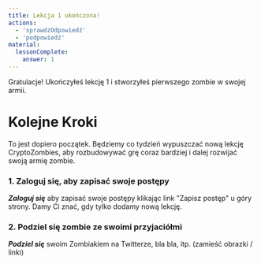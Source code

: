 ```yaml
---
title: Lekcja 1 ukończona!
actions:
  - 'sprawdźOdpowiedź'
  - 'podpowiedź'
material:
  lessonComplete:
    answer: 1
---
```

Gratulacje! Ukończyłeś lekcję 1 i stworzyłeś pierwszego zombie w swojej armii.

# Kolejne Kroki

To jest dopiero początek. Będziemy co tydzień wypuszczać nową lekcję CryptoZombies, aby rozbudowywać grę coraz bardziej i dalej rozwijać swoją armię zombie.

### 1. Zaloguj się, aby zapisać swoje postępy

***Zaloguj się*** aby zapisać swoje postępy klikając link "Zapisz postęp" u góry strony. Damy Ci znać, gdy tylko dodamy nową lekcję.

### 2. Podziel się zombie ze swoimi przyjaciółmi

***Podziel się*** swoim Zombiakiem na Twitterze, bla bla, itp. (zamieść obrazki / linki)